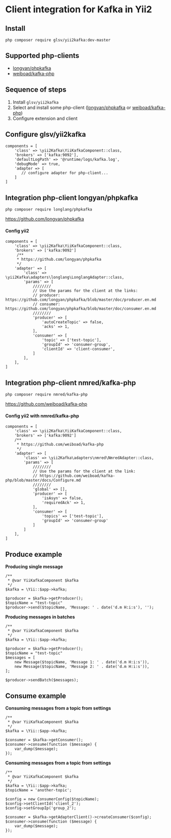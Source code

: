 # Client integration for Kafka in Yii2

Install
---
```php composer require glsv/yii2kafka:dev-master```

Supported php-clients
---
- [longyan/phpkafka](https://github.com/longyan/phpkafka)
- [weiboad/kafka-php](https://github.com/weiboad/kafka-php)

Sequence of steps
---
1. Install ```glsv/yii2kafka```
2. Select and install some php-client 
   ([longyan/phpkafka](https://github.com/longyan/phpkafka) or 
   [weiboad/kafka-php](https://github.com/weiboad/kafka-php))
3. Configure extension and client   

## Configure glsv/yii2kafka
```
components = [
    'class' => \yii2Kafka\YiiKafkaComponent::class,
    'brokers' => ['kafka:9092'],
    'defaultLogPath' => '@runtime/logs/kafka.log',
    'debugMode' => true,
    'adapter => [
       // configure adapter for php-client... 
    ]
]
```

## Integration php-client longyan/phpkafka
```php composer require longlang/phpkafka```

https://github.com/longyan/phpkafka

#### Config yii2
```
components = [
    'class' => \yii2Kafka\YiiKafkaComponent::class,
    'brokers' => ['kafka:9092']
     /**
     * https://github.com/longyan/phpkafka
     */
    'adapter' => [
        'class' => \yii2Kafka\adapters\longlang\LonglangAdapter::class,
        'params' => [
            ////////
            // Use the params for the client at the links:
            // producer: https://github.com/longyan/phpkafka/blob/master/doc/producer.en.md
            // consumer: https://github.com/longyan/phpkafka/blob/master/doc/consumer.en.md
            ////////
            'producer' => [
                'autoCreateTopic' => false,
                'acks' => 1,
            ],
            'consumer' => [
                'topic' => ['test-topic'],
                'groupId' => 'consumer-group',
                'clientId' => 'client-consumer',
            ]
        ],
    ],
]
```

## Integration php-client nmred/kafka-php
```php composer require nmred/kafka-php```

https://github.com/weiboad/kafka-php

#### Config yii2 with nmred/kafka-php
```
components = [
    'class' => \yii2Kafka\YiiKafkaComponent::class,
    'brokers' => ['kafka:9092']
    /**
     * https://github.com/weiboad/kafka-php
     */
    'adapter' => [
        'class' => \yii2Kafka\adapters\nmred\NmredAdapter::class,
        'params' => [
            ////////
            // Use the params for the client at the link:
            // https://github.com/weiboad/kafka-php/blob/master/docs/Configure.md
            ////////       
            'global' => [],
            'producer' => [
                'isAsyn' => false,
                'requiredAck' => 1,
            ],
            'consumer' => [
                'topics' => ['test-topic'],
                'groupId' => 'consumer-group'
            ]
        ]
    ],
]
```

## Produce example

**Producing single message**
```
/**
 * @var YiiKafkaComponent $kafka
 */
$kafka = \Yii::$app->kafka;

$producer = $kafka->getProducer();
$topicName = "test-topic"
$producer->send($topicName, 'Message: ' . date('d.m H:i:s'), '');
```

**Producing messages in batches**
```
/**
 * @var YiiKafkaComponent $kafka
 */
$kafka = \Yii::$app->kafka;

$producer = $kafka->getProducer();
$topicName = "test-topic"
$messages = [
    new Message($topicName, 'Message 1: ' . date('d.m H:i:s')),
    new Message($topicName, 'Message 2: ' . date('d.m H:i:s')),
];

$producer->sendBatch($messages);
```

## Consume example
**Consuming messages from a topic from settings**
```
/**
 * @var YiiKafkaComponent $kafka
 */
$kafka = \Yii::$app->kafka;

$consumer = $kafka->getConsumer();
$consumer->consume(function ($message) {
    var_dump($message);
});
```

**Consuming messages from a topic from settings**
```
/**
 * @var YiiKafkaComponent $kafka
 */
$kafka = \Yii::$app->kafka;
$topicName = 'another-topic';

$config = new ConsumerConfig($topicName);
$config->setClientId('client_2');
$config->setGroupIp('group_2');

$consumer = $kafka->getAdapterClient()->createConsumer($config);
$consumer->consume(function ($message) {
    var_dump($message);
});
```